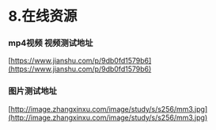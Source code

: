 <!--
 * @version: v0.0.1
 * @Author: hailong.chen
 * @Date: 2019-12-28 16:11:53
 * @LastEditors  : hailong.chen
 * @LastEditTime : 2019-12-28 16:15:21
 * @Descripttion: 
 -->
# 8.在线资源

### mp4视频 视频测试地址

[https://www.jianshu.com/p/9db0fd1579b6](https://www.jianshu.com/p/9db0fd1579b6)

### 图片测试地址

[http://image.zhangxinxu.com/image/study/s/s256/mm3.jpg](http://image.zhangxinxu.com/image/study/s/s256/mm3.jpg)

